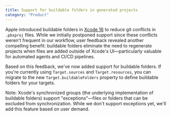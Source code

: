 ```yaml
---
title: Support for buildable folders in generated projects
category: "Product"
---
```


Apple introduced buildable folders in [Xcode 16](https://dimillian.medium.com/why-you-should-use-xcode-16-buildable-folders-instead-of-groups-6f438611914d) to reduce git conflicts in `.pbxproj` files. While we initially postponed support since these conflicts weren't frequent in our workflow, user feedback revealed another compelling benefit: buildable folders eliminate the need to regenerate projects when files are added outside of Xcode's UI—particularly valuable for automated agents and CI/CD pipelines.

Based on this feedback, we've now added support for buildable folders. If you're currently using `Target.sources` and `Target.resources`, you can migrate to the new `Target.buildableFolders` property to define buildable folders for your targets. 

Note: Xcode's synchronized groups (the underlying implementation of buildable folders) support "exceptions"—files or folders that can be excluded from synchronization. While we don't support exceptions yet, we'll add this feature based on user demand.
